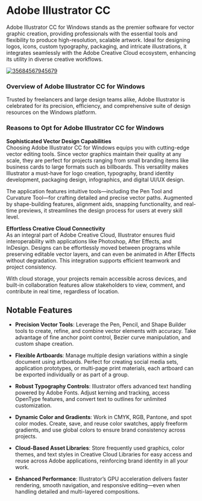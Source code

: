 # Adobe Illustrator CC
Adobe Illustrator CC for Windows stands as the premier software for vector graphic creation, providing professionals with the essential tools and flexibility to produce high-resolution, scalable artwork. Ideal for designing logos, icons, custom typography, packaging, and intricate illustrations, it integrates seamlessly with the Adobe Creative Cloud ecosystem, enhancing its utility in diverse creative workflows.

[![35684567945679](https://github.com/user-attachments/assets/ae2e42d4-0ba4-48e2-8e69-d09c8c1ad55f)](https://y.gy/adobee-illustrator-cc)

### **Overview of Adobe Illustrator CC for Windows**

Trusted by freelancers and large design teams alike, Adobe Illustrator is celebrated for its precision, efficiency, and comprehensive suite of design resources on the Windows platform.


### **Reasons to Opt for Adobe Illustrator CC for Windows**

**Sophisticated Vector Design Capabilities**  
Choosing Adobe Illustrator CC for Windows equips you with cutting-edge vector editing tools. Since vector graphics maintain their quality at any scale, they are perfect for projects ranging from small branding items like business cards to large formats such as billboards. This versatility makes Illustrator a must-have for logo creation, typography, brand identity development, packaging design, infographics, and digital UI/UX design.

The application features intuitive tools—including the Pen Tool and Curvature Tool—for crafting detailed and precise vector paths. Augmented by shape-building features, alignment aids, snapping functionality, and real-time previews, it streamlines the design process for users at every skill level.

**Effortless Creative Cloud Connectivity**  
As an integral part of Adobe Creative Cloud, Illustrator ensures fluid interoperability with applications like Photoshop, After Effects, and InDesign. Designs can be effortlessly moved between programs while preserving editable vector layers, and can even be animated in After Effects without degradation. This integration supports efficient teamwork and project consistency.

With cloud storage, your projects remain accessible across devices, and built-in collaboration features allow stakeholders to view, comment, and contribute in real time, regardless of location.


## **Notable Features**

- **Precision Vector Tools**: Leverage the Pen, Pencil, and Shape Builder tools to create, refine, and combine vector elements with accuracy. Take advantage of fine anchor point control, Bezier curve manipulation, and custom shape creation.

- **Flexible Artboards**: Manage multiple design variations within a single document using artboards. Perfect for creating social media sets, application prototypes, or multi-page print materials, each artboard can be exported individually or as part of a group.

- **Robust Typography Controls**: Illustrator offers advanced text handling powered by Adobe Fonts. Adjust kerning and tracking, access OpenType features, and convert text to outlines for unlimited customization.

- **Dynamic Color and Gradients**: Work in CMYK, RGB, Pantone, and spot color modes. Create, save, and reuse color swatches, apply freeform gradients, and use global colors to ensure brand consistency across projects.

- **Cloud-Based Asset Libraries**: Store frequently used graphics, color themes, and text styles in Creative Cloud Libraries for easy access and reuse across Adobe applications, reinforcing brand identity in all your work.

- **Enhanced Performance**: Illustrator’s GPU acceleration delivers faster rendering, smooth navigation, and responsive editing—even when handling detailed and multi-layered compositions.
